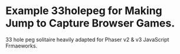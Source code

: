 # Example 33holepeg for Making Jump to Capture Browser Games.
33 hole peg solitaire heavily adapted for Phaser v2 & v3 JavaScript Frmaeworks.

